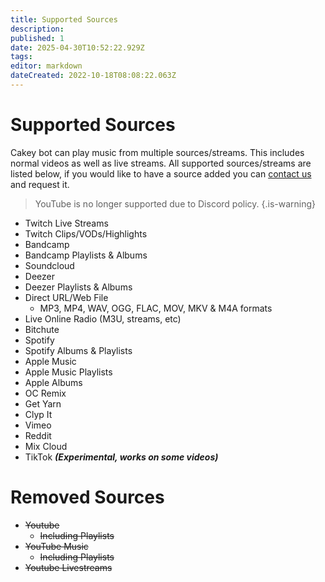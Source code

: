 ```yaml
---
title: Supported Sources
description: 
published: 1
date: 2025-04-30T10:52:22.929Z
tags: 
editor: markdown
dateCreated: 2022-10-18T08:08:22.063Z
---
```


# Supported Sources

Cakey bot can play music from multiple sources/streams. This includes normal videos as well as live streams. All supported sources/streams are listed below, if you would like to have a source added you can [contact us](https://discordapp.com/invite/V73eTwK) and request it.

> YouTube is no longer supported due to Discord policy.
{.is-warning}

* Twitch Live Streams
* Twitch Clips/VODs/Highlights
* Bandcamp
* Bandcamp Playlists & Albums
* Soundcloud
* Deezer
* Deezer Playlists & Albums
* Direct URL/Web File
  * MP3, MP4, WAV, OGG, FLAC, MOV, MKV & M4A formats
* Live Online Radio (M3U, streams, etc)
* Bitchute
* Spotify
* Spotify Albums & Playlists
* Apple Music
* Apple Music Playlists
* Apple Albums
* OC Remix
* Get Yarn
* Clyp It
* Vimeo
* Reddit
* Mix Cloud
* TikTok _**(Experimental, works on some videos)**_

# Removed Sources

* ~~Youtube~~&#x20;
  * ~~Including Playlists~~
* ~~YouTube Music~~
  * ~~Including Playlists~~
* ~~Youtube Livestreams~~
